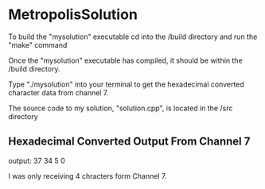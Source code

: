 # MetropolisSolution

To build the "mysolution" executable cd into the 
/build directory and run the "make" command

Once the "mysolution" executable has compiled, it should be within the  
/build directory. 

Type "./mysolution" into your terminal to
get the hexadecimal converted character data from channel 7.

The source code to my solution, "solution.cpp", is located in the /src directory

## Hexadecimal Converted Output From Channel 7 ##

output: 37 34 5 0 

I was only receiving 4 chracters form Channel 7.
